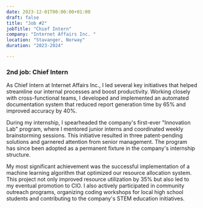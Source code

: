 ```yaml
---
date: 2023-12-01T00:00:00+01:00
draft: false
title: "Job #2"
jobTitle: "Chief Intern"
company: "Internet Affairs Inc. "
location: "Stavanger, Norway"
duration: "2023-2024"

---
```

### 2nd job: Chief Intern

As Chief Intern at Internet Affairs Inc., I led several key initiatives that helped streamline our internal processes and boost productivity. Working closely with cross-functional teams, I developed and implemented an automated documentation system that reduced report generation time by 65% and improved accuracy by 40%.

During my internship, I spearheaded the company's first-ever "Innovation Lab" program, where I mentored junior interns and coordinated weekly brainstorming sessions. This initiative resulted in three patent-pending solutions and garnered attention from senior management. The program has since been adopted as a permanent fixture in the company's internship structure.

My most significant achievement was the successful implementation of a machine learning algorithm that optimized our resource allocation system. This project not only improved resource utilization by 35% but also led to my eventual promotion to CIO. I also actively participated in community outreach programs, organizing coding workshops for local high school students and contributing to the company's STEM education initiatives.